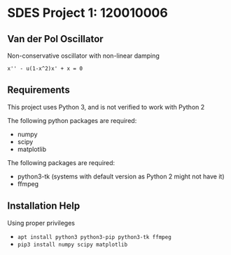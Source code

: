 # SDES Project 1: 120010006

## Van der Pol Oscillator
Non-conservative oscillator with non-linear damping

```
x'' - u(1-x^2)x' + x = 0
```

## Requirements
This project uses Python 3, and is not verified to work with Python
2

The following python packages are required:
* numpy
* scipy
* matplotlib

The following packages are required:
* python3-tk (systems with default version as Python 2 might not have it)
* ffmpeg

## Installation Help
Using proper privileges
* ```apt install python3 python3-pip python3-tk ffmpeg```
* ```pip3 install numpy scipy matplotlib```


